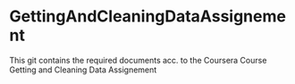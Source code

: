 # GettingAndCleaningDataAssignement
This git contains the required documents acc. to the Coursera Course Getting and Cleaning Data Assignement
